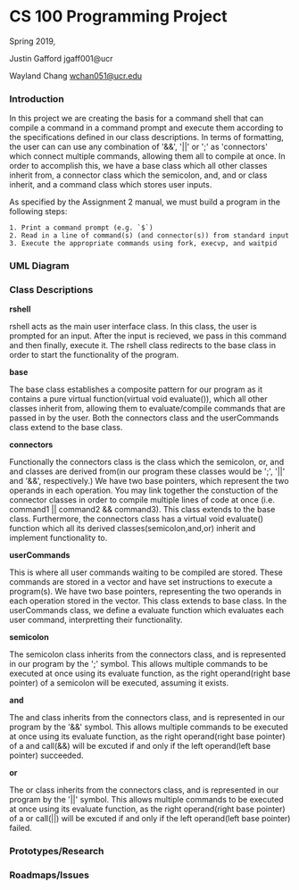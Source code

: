 # CS 100 Programming Project
Spring 2019,

Justin Gafford jgaff001@ucr

Wayland Chang wchan051@ucr.edu

### Introduction
In this project we are creating the basis for a command shell that can compile a command in a command prompt and execute them according to the specifications defined in our class descriptions. In terms of formatting, the user can can use any combination of '&&', '||' or ';' as 'connectors' which connect multiple commands, allowing them all to compile at once. In order to accomplish this, we have a base class which all other classes inherit from, a connector class which the semicolon, and, and or class inherit, and a command class which stores user inputs.

As specified by the Assignment 2 manual, we must build a program in the following steps:
```
1. Print a command prompt (e.g. `$`)
2. Read in a line of command(s) (and connector(s)) from standard input
3. Execute the appropriate commands using fork, execvp, and waitpid
```

### UML Diagram

### Class Descriptions
__rshell__

rshell acts as the main user interface class. In this class, the user is prompted for an input. After the input is recieved, we pass in this command and then finally, execute it. The rshell class redirects to the base class in order to start the functionality of the program.

__base__

The base class establishes a composite pattern for our program as it contains a pure virtual function(virtual void evaluate()), which all other classes inherit from, allowing them to evaluate/compile commands that are passed in by the user. Both the connectors class and the userCommands class extend to the base class.

__connectors__

Functionally the connectors class is the class which the semicolon, or, and and classes are derived from(in our program these classes would be ';', '||' and '&&', respectively.) We have two base pointers, which represent the two operands in each operation. You may link together the constuction of the connector classes in order to compile multiple lines of code at once (i.e. command1 || command2 && command3). This class extends to the base class. Furthermore, the connectors class has a virtual void evaluate() function which all its derived classes(semicolon,and,or) inherit and implement functionality to.

__userCommands__

This is where all user commands waiting to be compiled are stored. These commands are stored in a vector and have set instructions to execute a program(s). We have two base pointers, representing the two operands in each operation stored in the vector. This class extends to base class. In the userCommands class, we define a evaluate function which evaluates each user command, interpretting their functionality.

__semicolon__

The semicolon class inherits from the connectors class, and is represented in our program by the ';' symbol. This allows multiple commands to be executed at once using its evaluate function, as the right operand(right base pointer) of a semicolon will be executed, assuming it exists.

__and__

The and class inherits from the connectors class, and is represented in our program by the '&&' symbol. This allows multiple commands to be executed at once using its evaluate function, as the right operand(right base pointer) of a and call(&&) will be excuted if and only if the left operand(left base pointer) succeeded.

__or__

The or class inherits from the connectors class, and is represented in our program by the '||' symbol. This allows multiple commands to be executed at once using its evaluate function, as the right operand(right base pointer) of a or call(||) will be excuted if and only if the left operand(left base pointer) failed.

### Prototypes/Research

### Roadmaps/Issues
